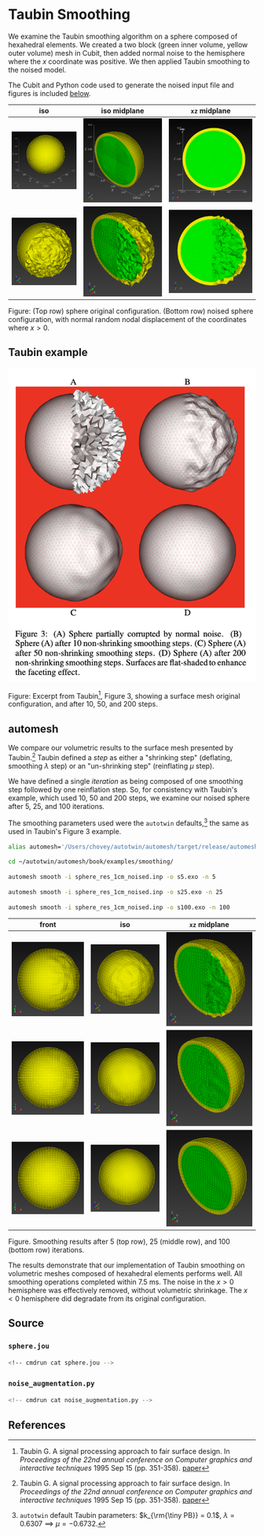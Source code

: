 # Taubin Smoothing

We examine the Taubin smoothing algorithm on a sphere composed of hexahedral elements.
We created a two block (green inner volume, yellow outer volume) mesh in Cubit, then added normal noise to the hemisphere where the $x$ coordinate was positive.  We then applied Taubin smoothing to the noised model.

The Cubit and Python code used to generate the noised input file and figures is included [below](#source).

iso | iso midplane | `xz` midplane
:---: | :---: | :---:
![sphere_10k.png](sphere_10k.png) | ![sphere_10k_iso_midplane.png](sphere_10k_iso_midplane.png) | ![sphere_10k_xz_midplane.png](sphere_10k_xz_midplane.png)
![sphere_10k_noised.png](sphere_10k_noised.png) | ![sphere_10k_iso_midplane_noised.png](sphere_10k_iso_midplane_noised.png) | ![sphere_10k_xz_midplane_noised.png](sphere_10k_xz_midplane_noised.png)

Figure: (Top row) sphere original configuration.  (Bottom row) noised sphere configuration, with normal random nodal displacement of the coordinates where $x > 0$.

## Taubin example

![sphere_surface_w_noise.png](sphere_surface_w_noise.png)

Figure: Excerpt from Taubin[^Taubin_1995b], Figure 3, showing a surface mesh original configuration, and after 10, 50, and 200 steps.

## automesh

We compare our volumetric results to the surface mesh presented by Taubin.[^Taubin_1995b]  Taubin defined a *step* as either a "shrinking step" (deflating, smoothing $\lambda$ step) or an "un-shrinking step" (reinflating $\mu$ step).

We have defined a single *iteration* as being composed of one smoothing step followed by one reinflation step.  So, for consistency with Taubin's example, which used 10, 50 and 200 steps, we examine our noised sphere after 5, 25, and 100 iterations.

The smoothing parameters used were the `autotwin` defaults,[^autotwin_defaults] the same as used in Taubin's Figure 3 example.

```sh
alias automesh='/Users/chovey/autotwin/automesh/target/release/automesh'
```

```sh
cd ~/autotwin/automesh/book/examples/smoothing/
```

```sh
automesh smooth -i sphere_res_1cm_noised.inp -o s5.exo -n 5
```

```sh
automesh smooth -i sphere_res_1cm_noised.inp -o s25.exo -n 25
```

```sh
automesh smooth -i sphere_res_1cm_noised.inp -o s100.exo -n 100
```

front | iso | `xz` midplane
:---: | :---: | :---:
![s5.png](s5.png) | ![s5_iso.png](s5_iso.png) | ![s5_iso_half.png](s5_iso_half.png)
![s25.png](s25.png) | ![s25_iso.png](s25_iso.png) | ![s25_iso_half.png](s25_iso_half.png)
![s100.png](s100.png) | ![s100_iso.png](s100_iso.png) | ![s100_iso_half.png](s100_iso_half.png)

Figure.  Smoothing results after 5 (top row), 25 (middle row), and 100 (bottom row) iterations.

The results demonstrate that our implementation of Taubin smoothing on volumetric meshes composed of hexahedral elements performs well.  All smoothing operations completed within 7.5 ms.  The noise in the $x > 0$ hemisphere was effectively removed, without volumetric shrinkage.  The $x < 0$ hemisphere did degradate from its original configuration.

## Source

### `sphere.jou`

```sh
<!-- cmdrun cat sphere.jou -->
```

### `noise_augmentation.py`

```python
<!-- cmdrun cat noise_augmentation.py -->
```

## References

[^Taubin_1995b]: Taubin G. A signal processing approach to fair surface design. In *Proceedings of the 22nd annual conference on Computer graphics and interactive techniques* 1995 Sep 15 (pp. 351-358). [paper](https://dl.acm.org/doi/pdf/10.1145/218380.218473)

[^autotwin_defaults]: `autotwin` default Taubin parameters: $k_{\rm{\tiny PB}} = 0.1$, $\lambda = 0.6307$ $\implies$ $\mu = −0.6732$.

